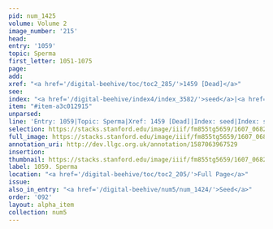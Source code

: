 ```yaml
---
pid: num_1425
volume: Volume 2
image_number: '215'
head:
entry: '1059'
topic: Sperma
first_letter: 1051-1075
page:
add:
xref: "<a href='/digital-beehive/toc/toc2_285/'>1459 [Dead]</a>"
see:
index: "<a href='/digital-beehive/index4/index_3582/'>seed</a>|<a href='/digital-beehive/index4/index_3847/'>sperma</a>"
item: "#item-a3c012915"
unparsed:
line: 'Entry: 1059|Topic: Sperma|Xref: 1459 [Dead]|Index: seed|Index: sperma|#item-a3c012915'
selection: https://stacks.stanford.edu/image/iiif/fm855tg5659/1607_0682/445,3806,2832,325/full/0/default.jpg
full_image: https://stacks.stanford.edu/image/iiif/fm855tg5659/1607_0682/full/full/0/default.jpg
annotation_uri: http://dev.llgc.org.uk/annotation/1587063967529
insertion:
thumbnail: https://stacks.stanford.edu/image/iiif/fm855tg5659/1607_0682/445,3806,600,180/250,/0/default.jpg
label: 1059. Sperma
location: "<a href='/digital-beehive/toc/toc2_205/'>Full Page</a>"
issue:
also_in_entry: "<a href='/digital-beehive/num5/num_1424/'>Seed</a>"
order: '092'
layout: alpha_item
collection: num5
---
```


